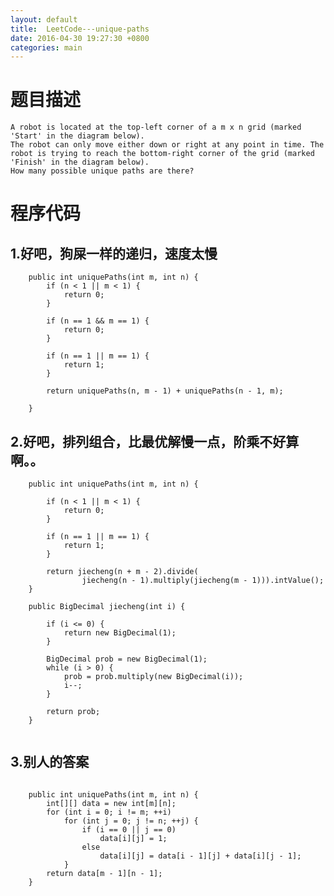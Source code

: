 ```yaml
---
layout: default
title:  LeetCode---unique-paths
date: 2016-04-30 19:27:30 +0800 
categories: main
---
```


题目描述
=
	A robot is located at the top-left corner of a m x n grid (marked 'Start' in the diagram below).
	The robot can only move either down or right at any point in time. The robot is trying to reach the bottom-right corner of the grid (marked 'Finish' in the diagram below).
	How many possible unique paths are there?

程序代码
=

1.好吧，狗屎一样的递归，速度太慢
-
```
	public int uniquePaths(int m, int n) {
		if (n < 1 || m < 1) {
			return 0;
		}

		if (n == 1 && m == 1) {
			return 0;
		}

		if (n == 1 || m == 1) {
			return 1;
		}

		return uniquePaths(n, m - 1) + uniquePaths(n - 1, m);

	}
```



2.好吧，排列组合，比最优解慢一点，阶乘不好算啊。。
-

```
	public int uniquePaths(int m, int n) {

		if (n < 1 || m < 1) {
			return 0;
		}

		if (n == 1 || m == 1) {
			return 1;
		}

		return jiecheng(n + m - 2).divide(
				jiecheng(n - 1).multiply(jiecheng(m - 1))).intValue();
	}

	public BigDecimal jiecheng(int i) {

		if (i <= 0) {
			return new BigDecimal(1);
		}

		BigDecimal prob = new BigDecimal(1);
		while (i > 0) {
			prob = prob.multiply(new BigDecimal(i));
			i--;
		}

		return prob;
	}
	
```

3.别人的答案
-

```

	public int uniquePaths(int m, int n) {
		int[][] data = new int[m][n];
		for (int i = 0; i != m; ++i)
			for (int j = 0; j != n; ++j) {
				if (i == 0 || j == 0)
					data[i][j] = 1;
				else
					data[i][j] = data[i - 1][j] + data[i][j - 1];
			}
		return data[m - 1][n - 1];
	}

```


